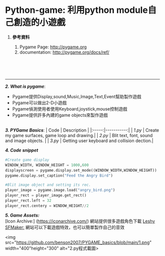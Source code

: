 # Python-game: 利用python module自己創造的小遊戲

 1. **參考資料**
    1. Pygame Page: http://pygame.org
    2. documentation: http://pygame.org/docs/ref/
    
    <br><br><br>
  ------

**_2. What is pygame_**:
  * Pygame提供Display,sound,Music,Image,Text,Event幫助製作遊戲
  * Pygame可以做出2-D小遊戲
  * Pygame偵測使用者使用Keyboard,joystick,mouse控制遊戲
  * Pygame提供許多內建的game objects來製作遊戲<br><br>
  
**_3. PYGame Basics_**:
| Code | Description |
|:-----:|-----------:|
| _1.py_ | Create my game surfaces, game loop and drawing.|
| _2.py_ | Blit text, font, sound and image objects.    |
| _3.py_ | Getting user keyboard and collision dection.|

**_4. Code snippet_**
```python
#Create game display
WINDOW_WIDTH, WINDOW_HEIGHT = 1000,600
displayscreen = pygame.display.set_mode((WINDOW_WIDTH,WINDOW_HEIGHT))
pygame.display.set_caption("Feed the Angry Bird")

```
```python
#Blit image object and setting its rec.
player_image = pygame.image.load("angry_bird.png")
player_rect = player_image.get_rect()
player_rect.left = 32
player_rect.centery = WINDOW_HEIGHT//2
```
**_5. Game Assets:_**<br>
[Icon Archive:] (https://iconarchive.com/) 網站提供很多遊戲角色下載<be>
[Leshy SFMaker:](https://www.leshylabs.com/apps/sfMaker/) 網站可以下載遊戲特效，也可以簡單製作自己的音效
  
<img src="https://github.com/benson2007/PYGAME_basics/blob/main/1.png" width="400"height="300" alt="2.py程式載圖><br>
